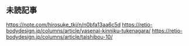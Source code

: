 ## 未読記事
https://note.com/hirosuke_tkj/n/n0bfa13aa6c5d
https://retio-bodydesign.jp/columns/article/yasenai-kinniku-tukenagara/
https://retio-bodydesign.jp/columns/article/taishibou-10/
